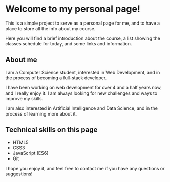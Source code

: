 # Welcome to my personal page!

This is a simple project to serve as a personal page for me, and to have a place to store all the info about my course.

Here you will find a brief introduction about the course, a list showing the classes schedule for today, and some links and information.

## About me

I am a Computer Science student, interested in Web Development, and in the process of becoming a full-stack developer.

I have been working on web development for over 4 and a half years now, and I really enjoy it. I am always looking for new challenges and ways to improve my skills.

I am also interested in Artificial Intelligence and Data Science, and in the process of learning more about it.

## Technical skills on this page

- HTML5
- CSS3
- JavaScript (ES6)
- Git

I hope you enjoy it, and feel free to contact me if you have any questions or suggestions!

